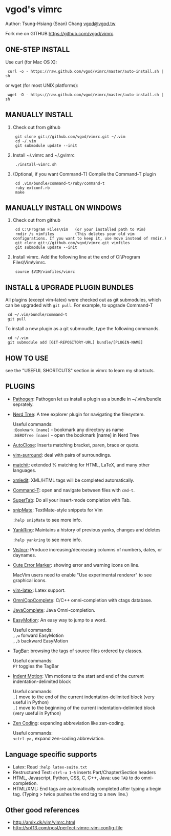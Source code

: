 vgod's vimrc
============
Author: Tsung-Hsiang (Sean) Chang <vgod@vgod.tw>

Fork me on GITHUB  https://github.com/vgod/vimrc.

ONE-STEP INSTALL
----------------

Use curl (for Mac OS X):

     curl -o - https://raw.github.com/vgod/vimrc/master/auto-install.sh | sh

or wget (for most UNIX platforms):

     wget -O - https://raw.github.com/vgod/vimrc/master/auto-install.sh | sh


MANUALLY INSTALL
----------------

1. Check out from github

        git clone git://github.com/vgod/vimrc.git ~/.vim
        cd ~/.vim
        git submodule update --init

2. Install ~/.vimrc and ~/.gvimrc

        ./install-vimrc.sh

3. (Optional, if you want Command-T) Compile the Command-T plugin

        cd .vim/bundle/command-t/ruby/command-t
        ruby extconf.rb
        make

MANUALLY INSTALL ON WINDOWS
---------------------------

1. Check out from github

        cd C:\Program Files\Vim   (or your installed path to Vim)
        rmdir /s vimfiles         (This deletes your old vim configurations. If you want to keep it, use move instead of rmdir.)
        git clone git://github.com/vgod/vimrc.git vimfiles
        git submodule update --init

2. Install vimrc. Add the following line at the end of C:\Program Files\Vim\vimrc.

        source $VIM/vimfiles/vimrc


  
INSTALL & UPGRADE PLUGIN BUNDLES
--------------------------------

All plugins (except vim-latex) were checked out as git submodules, 
which can be upgraded with `git pull`. For example, to upgrade Command-T 

     cd ~/.vim/bundle/command-t
     git pull

To install a new plugin as a git submoudle, type the following commands.

     cd ~/.vim
     git submodule add [GIT-REPOSITORY-URL] bundle/[PLUGIN-NAME]

HOW TO USE
----------

see the "USEFUL SHORTCUTS" section in vimrc to learn my shortcuts.

PLUGINS
-------

* [Pathogen](http://www.vim.org/scripts/script.php?script_id=2332): Pathogen let us install a plugin as a bundle in ~/.vim/bundle seprately.

* [Nerd Tree](http://www.vim.org/scripts/script.php?script_id=1658): A tree explorer plugin for navigating the filesystem.

  Useful commands:   
    `:Bookmark [name]` - bookmark any directory as name   
    `:NERDTree [name]` - open the bookmark [name] in Nerd Tree   

* [AutoClose](http://www.vim.org/scripts/script.php?script_id=1849):  Inserts matching bracket, paren, brace or quote.

* [vim-surround](https://github.com/tpope/vim-surround/blob/master/doc/surround.txt): deal with pairs of surroundings.

* [matchit](http://www.vim.org/scripts/script.php?script_id=39): extended % matching for HTML, LaTeX, and many other languages. 

* [xmledit](http://www.vim.org/scripts/script.php?script_id=301): XML/HTML tags will be completed automatically.

* [Command-T](https://github.com/wincent/Command-T): open and navigate between files with `cmd-t`.
  
* [SuperTab](http://www.vim.org/scripts/script.php?script_id=1643): Do all your insert-mode completion with Tab.

* [snipMate](http://www.vim.org/scripts/script.php?script_id=2540): TextMate-style snippets for Vim

  `:help snipMate` to see more info.

* [YankRing](http://www.vim.org/scripts/script.php?script_id=1234): Maintains a history of previous yanks, changes and deletes 
  
  `:help yankring` to see more info.

* [VisIncr](http://www.vim.org/scripts/script.php?script_id=670): Produce increasing/decreasing columns of numbers, dates, or daynames.
  
* [Cute Error Marker](http://www.vim.org/scripts/script.php?script_id=2653): showing error and warning icons on line.
  
   MacVim users need to enable "Use experimental renderer" to see
   graphical icons.

* [vim-latex](http://vim-latex.sourceforge.net/): Latex support.

* [OmniCppComplete](http://www.vim.org/scripts/script.php?script_id=1520): C/C++ omni-completion with ctags database.

* [JavaComplete](http://www.vim.org/scripts/script.php?script_id=1785): Java Omni-completion.

* [EasyMotion](https://github.com/Lokaltog/vim-easymotion): An easy way to jump to a word.

  Useful commands:   
    `,,w` forward EasyMotion   
    `,,b` backward EasyMotion   

* [TagBar](http://majutsushi.github.com/tagbar/): browsing the tags of source files ordered by classes.

  Useful commands:    
    `F7` toggles the TagBar

* [Indent Motion](https://github.com/vim-scripts/indent-motion): Vim motions to the start and end of the current indentation-delimited block 

  Useful commands:    
    `,]` move to the end of the current indentation-delimited block (very useful in Python)   
    `,[` move to the beginning of the current indentation-delimited block (very useful in Python)   

* [Zen Coding](https://github.com/mattn/zencoding-vim): expanding abbreviation like zen-coding.

  Useful commands:   
    `<ctrl-y>,` expand zen-coding abbreviation.

Language specific supports
--------------------------

* Latex: Read `:help latex-suite.txt`
* Restructured Text: `ctrl-u 1~5` inserts Part/Chapter/Section headers
* HTML, Javascript, Python, CSS, C, C++, Java: use `TAB` to do omni-completion.
* HTML/XML: End tags are automatically completed after typing a begin tag. (Typing > twice pushes the end tag to a new line.)

Other good references
---------------------

* http://amix.dk/vim/vimrc.html
* http://spf13.com/post/perfect-vimrc-vim-config-file
